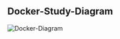 ## Docker-Study-Diagram

![Docker-Diagram](https://avatars.githubusercontent.com/u/5429470?s=280&v=4)
